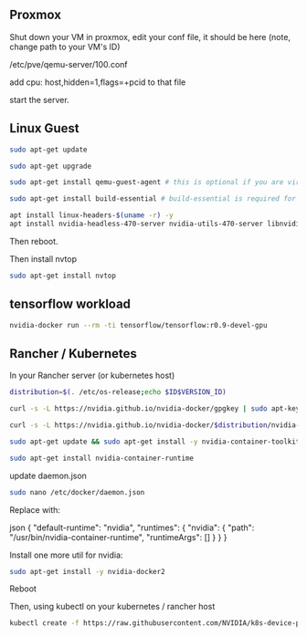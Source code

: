 ## Proxmox

Shut down your VM in proxmox, edit your conf file, it should be here (note, change path to your VM's ID)

/etc/pve/qemu-server/100.conf

add cpu: host,hidden=1,flags=+pcid to that file

start the server.

## Linux Guest

```bash
sudo apt-get update

sudo apt-get upgrade

sudo apt-get install qemu-guest-agent # this is optional if you are virtualizing this machine

sudo apt-get install build-essential # build-essential is required for nvidia drivers to compile

apt install linux-headers-$(uname -r) -y
apt install nvidia-headless-470-server nvidia-utils-470-server libnvidia-encode-470-server -y
```

Then reboot.

Then install nvtop

```bash
sudo apt-get install nvtop
```

## tensorflow workload

```bash
nvidia-docker run --rm -ti tensorflow/tensorflow:r0.9-devel-gpu
```

## Rancher / Kubernetes

In your Rancher server (or kubernetes host)

```bash
distribution=$(. /etc/os-release;echo $ID$VERSION_ID)

curl -s -L https://nvidia.github.io/nvidia-docker/gpgkey | sudo apt-key add -

curl -s -L https://nvidia.github.io/nvidia-docker/$distribution/nvidia-docker.list | sudo tee /etc/apt/sources.list.d/nvidia-docker.list

sudo apt-get update && sudo apt-get install -y nvidia-container-toolkit

sudo apt-get install nvidia-container-runtime
```

update daemon.json

```bash
sudo nano /etc/docker/daemon.json
```

Replace with:

json
{
  "default-runtime": "nvidia",
  "runtimes": {
    "nvidia": {
      "path": "/usr/bin/nvidia-container-runtime",
      "runtimeArgs": []
    }
  }
}


Install one more util for nvidia:

```bash
sudo apt-get install -y nvidia-docker2
```

Reboot

Then, using kubectl on your kubernetes / rancher host

```bash
kubectl create -f https://raw.githubusercontent.com/NVIDIA/k8s-device-plugin/master/nvidia-device-plugin.yml
```